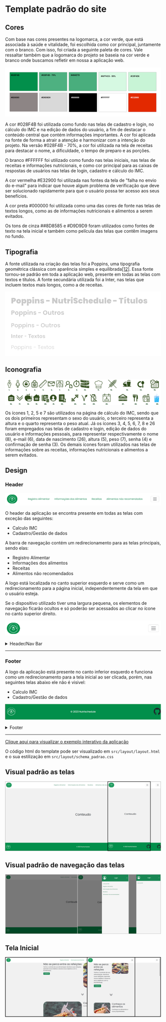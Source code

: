# Template padrão do site

## Cores

Com base nas cores presentes na logomarca, a cor verde, que está associada à saúde e vitalidade, foi escolhida como cor principal, juntamente com o branco. Com isso, foi criada a seguinte paleta de cores. Vale ressaltar também que a logomarca do projeto se baseia na cor verde e branco onde buscamos refletir em nossa a aplicação web.


![Paleta de Cores](img/PaletaDeCores.png)

A cor #028F4B foi utilizada como fundo nas telas de cadastro e login, no cálculo do IMC e na edição de dados do usuário, a fim de destacar o conteúdo central que contém informações importantes. A cor foi aplicada na fonte de forma a atrair a atenção e harmonizar com a intenção do projeto. Na versão #028F4B - 70%, a cor foi utilizada na tela de receitas para destacar o nome, a dificuldade, o tempo de preparo e as porções. 

O branco #FFFFFF foi utilizado como fundo nas telas iniciais, nas telas de receitas e informações nutricionais, e como cor principal para as caixas de respostas de usuários nas telas de login, cadastro e cálculo do IMC.

A cor vermelha #E32900 foi utilizada nas fontes da tela de "falha no envio do e-mail" para indicar que houve algum problema de verificação que deve ser solucionado rapidamente para que o usuário possa ter acesso aos seus benefícios.

A cor preta #000000 foi utilizada como uma das cores de fonte nas telas de textos longos, como as de informações nutricionais e alimentos a serem evitados.

Os tons de cinza ##8D8585 e #D9D9D9 foram utilizados como fontes de texto na tela inicial e também como película das telas que contêm imagens no fundo.
  

## Tipografia

A fonte utilizada na criação das telas foi a Poppins, uma tipografia geométrica clássica com aparência simples e equilibrada[[12]](./docs/references.md). Essa fonte tornou-se padrão em toda a aplicação web, presente em todas as telas com textos e títulos. A fonte secundária utilizada foi a Inter, nas telas que incluem textos mais longos, como a de receitas.


![Tipografia](img/fontes_tipografia.png)

## Iconografia

![Iconografia](img/Iconografia.png)


Os ícones 1, 2, 5 e 7 são utilizados na página de cálculo do IMC, sendo que os dois primeiros representam o sexo do usuário, o terceiro representa a altura e o quarto representa o peso atual.
Já os ícones 3, 4, 5, 6, 7, 8 e 26 foram empregados nas telas de cadastro e login, edição de dados do usuário e informações pessoais, para representar respectivamente o nome (8), e-mail (6), data de nascimento (26), altura (5), peso (7), senha (4) e confirmação de senha (3).
Os demais ícones foram utilizados nas telas de informações sobre as receitas, informações nutricionais e alimentos a serem evitados.

## Design

### Header

![Header](img/Template_Header_Nav_Bar.PNG)

O header da aplicação se encontra presente em todas as telas com exceção das seguintes:
- Calculo IMC
- Cadastro/Gestão de dados

A barra de navegação contém um redirecionamento para as telas principais, sendo elas:
- Registro Alimentar
- Informações dos alimentos
- Receitas
- Alimentos não recomendados

A logo está localizada no canto superior esquerdo e serve como um redirecionamento para a página inicial, independentemente da tela em que o usuário esteja.

Se o dispositivo utilizado tiver uma largura pequena, os elementos de navegação ficarão ocultos e só poderão ser acessados ao clicar no ícone no canto superior direito.

![Header Responsivo](img/Template_Header_Nav_Bar_Responsivo.PNG)

<details>
  <summary>Header/Nav Bar</summary>

  ```html
  <header>
      <nav class="navbar sticky-top">
        <div class="container-fluid">
            <a class="navbar-brand" href="#">
                <img src="https://raw.githubusercontent.com/ICEI-PUC-Minas-PMV-SI/pmv-si-2023-1-e1-proj-web-t3-alimentacao_saudavel/main/src/imgs/LogoNutrischedule.png" alt="Logo" width="70" height="60">
            </a>
            <ul class="nav justify-content-center nav-fluid-content">
              <li class="nav-item">
                <a class="nav-link link-success" aria-current="page" href="#">Registro Alimentar</a>
              </li>
              <li class="nav-item">
                <a class="nav-link link-success" href="#">Informações dos Alimentos</a>
              </li>
              <li class="nav-item">
                  <a class="nav-link link-success" href="#">Receitas</a>
              </li>
              <li class="nav-item">
                  <a class="nav-link link-success" href="#">Alimentos não recomendados</a>
              </li>
            </ul>
          <button class="navbar-toggler" type="button" data-bs-toggle="offcanvas" data-bs-target="#offcanvasDarkNavbar" aria-controls="offcanvasDarkNavbar" aria-label="Toggle navigation">
            <span class="navbar-toggler-icon"></span>
          </button>
          <div class="offcanvas offcanvas-end text-bg-dark bg-success" tabindex="-1" id="offcanvasDarkNavbar" aria-labelledby="offcanvasDarkNavbarLabel">
            <div class="offcanvas-header">
              <i class="bi bi-person-circle"></i>
              <h5 class="offcanvas-title" id="offcanvasDarkNavbarLabel">Login</h5>
              <button type="button" class="btn-close btn-close-white" data-bs-dismiss="offcanvas" aria-label="Close"></button>
            </div>
            <div class="offcanvas-body">
              <ul class="navbar-nav justify-content-end flex-grow-1 pe-3 ">
                <li class="nav-item">
                    <a class="nav-link link-success" href="#">Calculo IMC</a>
                </li>
                <li class="nav-item nav-fluid-content-canvas">
                    <a class="nav-link link-success" href="#">Registro Alimentar</a>
                </li>
                <li class="nav-item nav-fluid-content-canvas">
                    <a class="nav-link link-success" href="#">Informações dos Alimentos</a>
                </li>
                <li class="nav-item nav-fluid-content-canvas">
                    <a class="nav-link link-success" href="#">Receitas</a>
                </li>
                <li class="nav-item nav-fluid-content-canvas">
                    <a class="nav-link link-success" href="#">Alimentos não recomendados</a>
                </li>
              </ul>
            </div>
          </div>
        </div>
      </nav>
    </header>
  ```
</details>

---------------------
### Footer

A logo da aplicação está presente no canto inferior esquerdo e funciona como um redirecionamento para a tela inicial ao ser clicada, porém, nas seguintes telas abaixo ele não é visivel:
- Calculo IMC
- Cadastro/Gestão de dados

![Footer](img/Template_Footer.PNG)

<details>
  <summary>Footer</summary>

  ```html
  <footer class="d-flex flex-wrap justify-content-between align-items-center py-3 border-top">
      <div class="col-md-4 d-flex align-items-center">
        <a href="/" class="mb-3 me-2 mb-md-0 text-body-secondary text-decoration-none lh-1">
          <img src="https://raw.githubusercontent.com/ICEI-PUC-Minas-PMV-SI/pmv-si-2023-1-e1-proj-web-t3-alimentacao_saudavel/main/src/imgs/LogoNutrischedule.png" alt="Logo" width="80" height="60">
        </a>
      </div>
      <div>
        <span class="mb-3 mb-md-0 text-light">© 2023 Nutrischedule</span>
      </div>  
      <ul class="nav col-md-4 justify-content-end list-unstyled d-flex">
        <li class="ms-3">
            <i class="bi bi-github"></i>
        </li>
      </ul>
    </footer>
  ```
</details>

--------


[Clique aqui para visualizar o exemplo interativo da aplicação](https://codepen.io/IFVN/embed/QWZOLzM?default-tab=result&theme-id=dark)

O código html do template pode ser visualizado em `src/layout/layout.html` e o sua estilização em `src/layout/schema_padrao.css`

## Visual padrão as telas
![Template Padrão](img/TemplateNutriSchedule.png)

## Visual padrão de navegação das telas
![Template Navegacao](img/TemplateNutriSchedule_Navegacao.png)

## Tela Inicial
![Tela Inicial Navegacao](img/TemplateTelaInicial.PNG)


